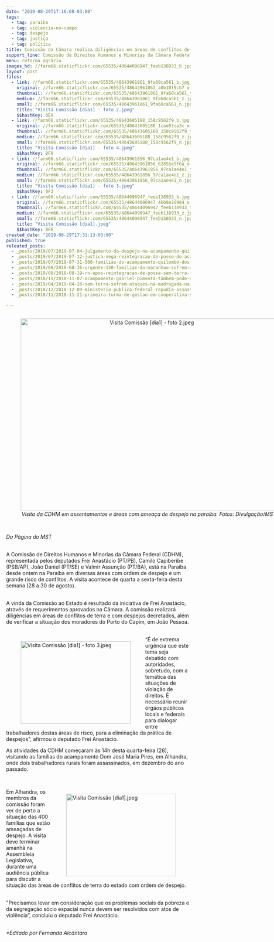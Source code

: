 ```yaml
---
date: "2019-08-29T17:16:08-03:00"
tags:
  - tag: paraíba
  - tag: violencia-no-campo
  - tag: despejo
  - tag: justiça
  - tag: política
title: Comissão da Câmara realiza diligências em áreas de conflitos de terras na Paraíba
support_line: Comissão de Direitos Humanos e Minorias da Câmara Federal (CDHM) visita áreas de risco da Paraíba acampamentos e assentamentos na PB
menu: reforma agrária
images_hd: //farm66.staticflickr.com/65535/48644096947_feeb138933_b.jpg
layout: post
files:
  - link: //farm66.staticflickr.com/65535/48643961861_9fa60ca561_b.jpg
    original: //farm66.staticflickr.com/65535/48643961861_a0b10f9cb7_o.jpg
    thumbnail: //farm66.staticflickr.com/65535/48643961861_9fa60ca561_t.jpg
    medium: //farm66.staticflickr.com/65535/48643961861_9fa60ca561_z.jpg
    small: //farm66.staticflickr.com/65535/48643961861_9fa60ca561_n.jpg
    title: "Visita Comissão [dia1] - foto 2.jpeg"
    $$hashKey: 0EX
  - link: //farm66.staticflickr.com/65535/48643605188_158c9562f9_b.jpg
    original: //farm66.staticflickr.com/65535/48643605188_1cae03ca3c_o.jpg
    thumbnail: //farm66.staticflickr.com/65535/48643605188_158c9562f9_t.jpg
    medium: //farm66.staticflickr.com/65535/48643605188_158c9562f9_z.jpg
    small: //farm66.staticflickr.com/65535/48643605188_158c9562f9_n.jpg
    title: "Visita Comissão [dia1] - foto 4.jpeg"
    $$hashKey: 0F0
  - link: //farm66.staticflickr.com/65535/48643961856_97ca1ae4e1_b.jpg
    original: //farm66.staticflickr.com/65535/48643961856_62855e5f6a_o.jpg
    thumbnail: //farm66.staticflickr.com/65535/48643961856_97ca1ae4e1_t.jpg
    medium: //farm66.staticflickr.com/65535/48643961856_97ca1ae4e1_z.jpg
    small: //farm66.staticflickr.com/65535/48643961856_97ca1ae4e1_n.jpg
    title: "Visita Comissão [dia1] - foto 3.jpeg"
    $$hashKey: 0F3
  - link: //farm66.staticflickr.com/65535/48644096947_feeb138933_b.jpg
    original: //farm66.staticflickr.com/65535/48644096947_4bb8e26984_o.jpg
    thumbnail: //farm66.staticflickr.com/65535/48644096947_feeb138933_t.jpg
    medium: //farm66.staticflickr.com/65535/48644096947_feeb138933_z.jpg
    small: //farm66.staticflickr.com/65535/48644096947_feeb138933_n.jpg
    title: "Visita Comissão [dia1].jpeg"
    $$hashKey: 0F6
created_date: "2019-08-29T17:31:13-03:00"
published: true
releated_posts:
  - _posts/2019/07/2019-07-04-julgamento-do-despejo-no-acampamento-quilombo-campo-grande.md
  - _posts/2019/07/2019-07-12-justica-nega-reintegracao-de-posse-do-acampamento-quilombo-campo-grande.md
  - _posts/2019/07/2019-07-31-300-familias-do-acampamento-quilombo-dos-palmares-sofrem-despejo-em-londrina-pr.md
  - _posts/2019/08/2019-08-16-urgente-150-familias-do-maranhao-sofrem-ameaca-de-despejo.md
  - _posts/2019/08/2019-08-19-rn-apos-reintegracao-de-posse-sem-terra-fecham-rodovia-e-pressionam-poder-publico.md
  - _posts/2018/11/2018-11-07-acampamento-gabriel-pimenta-tambem-pode-ser-despejado-em-minas-gerais.md
  - _posts/2019/04/2019-04-26-sem-terra-sofrem-ataques-na-madrugada-na-chapada-diamantina.md
  - _posts/2018/12/2018-12-09-ministerio-publico-federal-repudia-assassinato-de-trabalhadores-sem-terra-na-paraiba.md
  - _posts/2018/11/2018-11-21-primeira-turma-de-gestao-em-cooperativa-se-forma-no-nordeste.md

---
```

<div style="text-align:center">
<figure class="image" style="display:inline-block"><img alt="Visita Comissão [dia1] - foto 2.jpeg" height="525" src="//farm66.staticflickr.com/65535/48643961861_9fa60ca561_b.jpg" width="700" />
<figcaption><em>Visita da CDHM em assentamentos e &aacute;reas com amea&ccedil;a de despejo na para&iacute;ba. Fotos: Divulga&ccedil;&atilde;o/MST</em></figcaption>
</figure>
</div>

<p><br />
<em>Da P&aacute;gina do MST</em><br />
&nbsp;</p>

<p>A Comiss&atilde;o de Direitos Humanos e Minorias da C&acirc;mara Federal (CDHM), representada pelos deputados Frei Anast&aacute;cio (PT/PB), Camilo Capiberibe (PSB/AP), Jo&atilde;o Daniel (PT/SE) e Valmir Assun&ccedil;&atilde;o (PT/BA),&nbsp;est&aacute; na Para&iacute;ba desde ontem na Para&iacute;ba em diversas &aacute;reas com ordem de despejo e um grande risco de&nbsp;conflitos. A visita acontece de quarta a sexta-feira desta semana (28 a 30 de agosto).</p>

<p><br />
A vinda da Comiss&atilde;o ao Estado &eacute; resultado da iniciativa&nbsp;de Frei Anast&aacute;cio, atrav&eacute;s de requerimentos aprovados na C&acirc;mara. A comiss&atilde;o realizar&aacute; dilig&ecirc;ncias em &aacute;reas de conflitos de terra e com despejos decretados, al&eacute;m de verificar a situa&ccedil;&atilde;o dos moradores do Porto do Capim, em Jo&atilde;o Pessoa.<br />
&nbsp;</p>

<figure class="image" style="float:left"><img alt="Visita Comissão [dia1] - foto 3.jpeg" height="225" src="//farm66.staticflickr.com/65535/48643961856_97ca1ae4e1_b.jpg" width="300" />
<figcaption></figcaption>
</figure>

<p>&ldquo;&Eacute; de extrema urg&ecirc;ncia que este tema seja debatido com autoridades, sobretudo, com a tem&aacute;tica das situa&ccedil;&otilde;es de viola&ccedil;&atilde;o de direitos. &Eacute; necess&aacute;rio reunir &oacute;rg&atilde;os p&uacute;blicos locais e federais para dialogar entre trabalhadores destas &aacute;reas de risco, para a elimina&ccedil;&atilde;o da pr&aacute;tica de despejos&quot;, afirmou&nbsp;o deputado Frei Anast&aacute;cio.</p>

<p>As atividades da CDHM come&ccedil;aram&nbsp;&agrave;s 14h desta quarta-feira (28), visitando as fam&iacute;lias do acampamento Dom Jos&eacute; Maria Pires, em Alhandra, onde dois trabalhadores rurais foram assassinados, em dezembro do ano passado.&nbsp;</p>

<p>&nbsp;</p>

<figure class="image" style="float:right"><img alt="Visita Comissão [dia1].jpeg" height="225" src="//farm66.staticflickr.com/65535/48644096947_feeb138933_b.jpg" width="300" />
<figcaption></figcaption>
</figure>

<p>Em Alhandra, os membros da comiss&atilde;o foram ver de perto a situa&ccedil;&atilde;o das 400 fam&iacute;lias que est&atilde;o amea&ccedil;adas de despejo. A visita deve terminar amanh&atilde; na Assembleia Legislativa, durante uma audi&ecirc;ncia p&uacute;blica para discutir a situa&ccedil;&atilde;o das &aacute;reas de conflitos de terra do estado com ordem de despejo.</p>

<p><br />
&quot;Precisamos levar em considera&ccedil;&atilde;o que os problemas sociais da pobreza e da segrega&ccedil;&atilde;o s&oacute;cio espacial nunca devem ser resolvidos com atos de viol&ecirc;ncia&rdquo;, concluiu o deputado Frei Anast&aacute;cio.</p>

<p><br />
<em>*Editado por Fernanda Alc&acirc;ntara</em></p>
